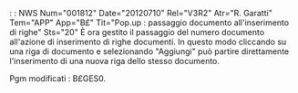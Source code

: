  :  : NWS Num="001812" Date="20120710" Rel="V3R2" Atr="R. Garatti" Tem="APP" App="B£" Tit="Pop.up :  passaggio documento all'inserimento di righe" Sts="20"
È ora gestito il passaggio del numero documento all'azione di inserimento di righe documenti.
In questo modo cliccando su una riga di documento e selezionando "Aggiungi" può partire direttamente
 l'inserimento di una nuova riga dello stesso documento.

Pgm modificati :  B£GES0.
